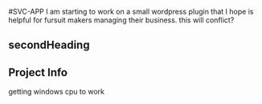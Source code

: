 #SVC-APP
I am starting to work on a small wordpress plugin that I hope is helpful
for fursuit makers managing their business.
this will conflict?
## secondHeading
## Project Info
getting windows cpu to work


